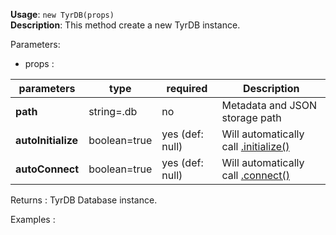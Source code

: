 **Usage**: `new TyrDB(props)`  
**Description**: This method create a new TyrDB instance.   

Parameters: 

- props : 

| parameters                    | type             | required       | Description                                                                                                                                                                    |  
|-------------------------------|------------------|----------------| --------------------------------------------------------------------------------- |
| **path**                      | string=.db       | no             | Metadata and JSON storage path                                                    |
| **autoInitialize**            | boolean=true     | yes (def: null)| Will automatically call [.initialize()](/docs/TyrDB/methods/initialize.md)                                                       |
| **autoConnect**               | boolean=true     | yes (def: null)| Will automatically call [.connect()](/docs/TyrDB/methods/connect.md)                                                          |

Returns : TyrDB Database instance.

Examples : 

```js
```
